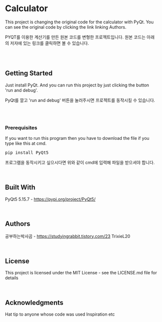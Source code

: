 # Calculator
This project is changing the original code for the calculator with PyQt.
You can see the original code by clicking the link linking Authors.

PYQT를 이용한 계산기를 만든 원본 코드를 변형한 프로젝트입니다.
원본 코드는 아래의 저자에 있는 링크를 클릭하면 볼 수 있습니다.

<br><br>

## Getting Started
Just install PyQt. And you can run this project by just clicking the button 'run and debug'.

PyQt를 깔고 'run and debug' 버튼을 눌러주시면 프로젝트를 동작시킬 수 있습니다.

<br><br>

### Prerequisites
If you want to run this program then you have to download the file if you type like this at cmd.
<pre>pip install PyQt5</pre>

프로그램을 동작시키고 싶으시다면 위와 같이 cmd에 입력해 파일을 받으셔야 합니다.

<br>

## Built With
PyQt5 5.15.7 - https://pypi.org/project/PyQt5/

<br>

## Authors
공부하는박사곰 - https://studyingrabbit.tistory.com/23
TrixieL20

<br>

## License
This project is licensed under the MIT License - see the LICENSE.md file for details

<br>

## Acknowledgments
Hat tip to anyone whose code was used
Inspiration
etc
